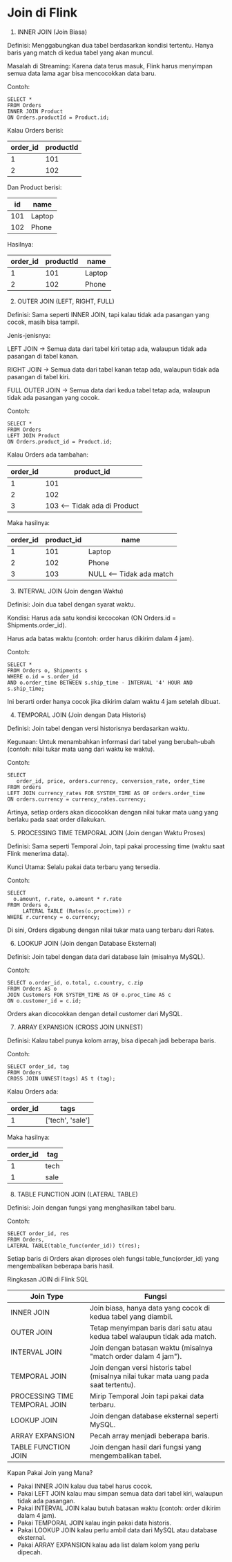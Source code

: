 # Join di Flink

1. INNER JOIN (Join Biasa)

Definisi: Menggabungkan dua tabel berdasarkan kondisi tertentu. Hanya baris yang match di kedua tabel yang akan muncul.

Masalah di Streaming: Karena data terus masuk, Flink harus menyimpan semua data lama agar bisa mencocokkan data baru.

Contoh:
```
SELECT * 
FROM Orders 
INNER JOIN Product 
ON Orders.productId = Product.id;
```
Kalau Orders berisi:


order_id | productId
---------|-----------
1        | 101
2        | 102

Dan Product berisi:

id  | name
----|------
101 | Laptop
102 | Phone

Hasilnya:

order_id | productId | name
---------|-----------|------
1        | 101       | Laptop
2        | 102       | Phone

2. OUTER JOIN (LEFT, RIGHT, FULL)
   
Definisi: Sama seperti INNER JOIN, tapi kalau tidak ada pasangan yang cocok, masih bisa tampil.

Jenis-jenisnya:

LEFT JOIN → Semua data dari tabel kiri tetap ada, walaupun tidak ada pasangan di tabel kanan.

RIGHT JOIN → Semua data dari tabel kanan tetap ada, walaupun tidak ada pasangan di tabel kiri.

FULL OUTER JOIN → Semua data dari kedua tabel tetap ada, walaupun tidak ada pasangan yang cocok.

Contoh:

```
SELECT * 
FROM Orders 
LEFT JOIN Product 
ON Orders.product_id = Product.id;
```
Kalau Orders ada tambahan:

order_id | product_id
---------|-----------
1        | 101
2        | 102
3        | 103  <-- Tidak ada di Product

Maka hasilnya:

order_id | product_id | name
---------|-----------|------
1        | 101       | Laptop
2        | 102       | Phone
3        | 103       | NULL  <-- Tidak ada match

3. INTERVAL JOIN (Join dengan Waktu)
   
Definisi: Join dua tabel dengan syarat waktu.

Kondisi:
Harus ada satu kondisi kecocokan (ON Orders.id = Shipments.order_id).

Harus ada batas waktu (contoh: order harus dikirim dalam 4 jam).

Contoh:

```
SELECT * 
FROM Orders o, Shipments s 
WHERE o.id = s.order_id 
AND o.order_time BETWEEN s.ship_time - INTERVAL '4' HOUR AND s.ship_time;
```

Ini berarti order hanya cocok jika dikirim dalam waktu 4 jam setelah dibuat.

4. TEMPORAL JOIN (Join dengan Data Historis)
   
Definisi: Join tabel dengan versi historisnya berdasarkan waktu.

Kegunaan: Untuk menambahkan informasi dari tabel yang berubah-ubah (contoh: nilai tukar mata uang dari waktu ke waktu).

Contoh:

```
SELECT 
   order_id, price, orders.currency, conversion_rate, order_time
FROM orders
LEFT JOIN currency_rates FOR SYSTEM_TIME AS OF orders.order_time
ON orders.currency = currency_rates.currency;
```

Artinya, setiap orders akan dicocokkan dengan nilai tukar mata uang yang berlaku pada saat order dilakukan.

5. PROCESSING TIME TEMPORAL JOIN (Join dengan Waktu Proses)
   
Definisi: Sama seperti Temporal Join, tapi pakai processing time (waktu saat Flink menerima data).

Kunci Utama: Selalu pakai data terbaru yang tersedia.

Contoh:
```
SELECT 
  o.amount, r.rate, o.amount * r.rate 
FROM Orders o,
     LATERAL TABLE (Rates(o.proctime)) r
WHERE r.currency = o.currency;
```

Di sini, Orders digabung dengan nilai tukar mata uang terbaru dari Rates.

6. LOOKUP JOIN (Join dengan Database Eksternal)
   
Definisi: Join tabel dengan data dari database lain (misalnya MySQL).

Contoh:

```
SELECT o.order_id, o.total, c.country, c.zip
FROM Orders AS o
JOIN Customers FOR SYSTEM_TIME AS OF o.proc_time AS c
ON o.customer_id = c.id;
```

Orders akan dicocokkan dengan detail customer dari MySQL.

7. ARRAY EXPANSION (CROSS JOIN UNNEST)
   
Definisi: Kalau tabel punya kolom array, bisa dipecah jadi beberapa baris.

Contoh:

```
SELECT order_id, tag
FROM Orders 
CROSS JOIN UNNEST(tags) AS t (tag);
```

Kalau Orders ada:

order_id | tags
---------|-----------------
1        | ['tech', 'sale']
Maka hasilnya:

order_id | tag
---------|------
1        | tech
1        | sale

8. TABLE FUNCTION JOIN (LATERAL TABLE)
   
Definisi: Join dengan fungsi yang menghasilkan tabel baru.

Contoh:

```
SELECT order_id, res
FROM Orders,
LATERAL TABLE(table_func(order_id)) t(res);
```

Setiap baris di Orders akan diproses oleh fungsi table_func(order_id) yang mengembalikan beberapa baris hasil.

Ringkasan JOIN di Flink SQL

Join Type	                    | Fungsi
------------------------------|----------------------------------------------------------------
INNER JOIN	                  | Join biasa, hanya data yang cocok di kedua tabel yang diambil.
OUTER JOIN	                  | Tetap menyimpan baris dari satu atau kedua tabel walaupun tidak ada match.
INTERVAL JOIN	                | Join dengan batasan waktu (misalnya "match order dalam 4 jam").
TEMPORAL JOIN	                | Join dengan versi historis tabel (misalnya nilai tukar mata uang pada saat tertentu).
PROCESSING TIME TEMPORAL JOIN |	Mirip Temporal Join tapi pakai data terbaru.
LOOKUP JOIN	                  | Join dengan database eksternal seperti MySQL.
ARRAY EXPANSION	              | Pecah array menjadi beberapa baris.
TABLE FUNCTION JOIN	          | Join dengan hasil dari fungsi yang mengembalikan tabel.

Kapan Pakai Join yang Mana?

- Pakai INNER JOIN kalau dua tabel harus cocok.
- Pakai LEFT JOIN kalau mau simpan semua data dari tabel kiri, walaupun tidak ada pasangan.
- Pakai INTERVAL JOIN kalau butuh batasan waktu (contoh: order dikirim dalam 4 jam).
- Pakai TEMPORAL JOIN kalau ingin pakai data historis.
- Pakai LOOKUP JOIN kalau perlu ambil data dari MySQL atau database eksternal.
- Pakai ARRAY EXPANSION kalau ada list dalam kolom yang perlu dipecah.
